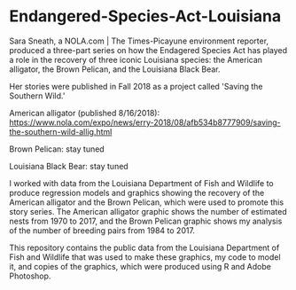 # Endangered-Species-Act-Louisiana

Sara Sneath, a NOLA.com | The Times-Picayune environment reporter, produced a three-part series on how the Endagered Species Act has played a role in the recovery of three iconic Louisiana species: the American alligator, the Brown Pelican, and the Louisiana Black Bear. 

Her stories were published in Fall 2018 as a project called 'Saving the Southern Wild.'

American alligator (published 8/16/2018): https://www.nola.com/expo/news/erry-2018/08/afb534b8777909/saving-the-southern-wild-allig.html

Brown Pelican: stay tuned

Louisiana Black Bear: stay tuned

I worked with data from the Louisiana Department of Fish and Wildlife to produce regression models and graphics showing the recovery of the American alligator and the Brown Pelican, which were used to promote this story series. The American alligator graphic shows the number of estimated nests from 1970 to 2017, and the Brown Pelican graphic shows my analysis of the number of breeding pairs from 1984 to 2017. 

This repository contains the public data from the Louisiana Department of Fish and Wildlife that was used to make these graphics, my code to model it, and copies of the graphics, which were produced using R and Adobe Photoshop.
